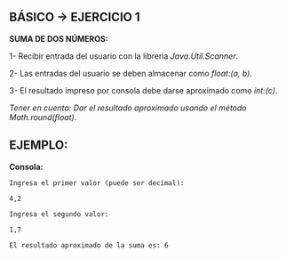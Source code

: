 <h2>BÁSICO -> EJERCICIO 1</h2>

**SUMA DE DOS NÚMEROS:**

1- Recibir entrada del usuario con la libreria *Java.Util.Scanner*.

2- Las entradas del usuario se deben almacenar como *float:(a, b)*.

3- El resultado impreso por consola debe darse aproximado como *int:(c)*.

*Tener en cuenta: Dar el resultado aproximado usando el método Math.round(float).*

<h2>EJEMPLO:</h2>

**Consola:**

```
Ingresa el primer valor (puede ser decimal):

4,2

Ingresa el segundo valor:

1,7

El resultado aproximado de la suma es: 6
```
